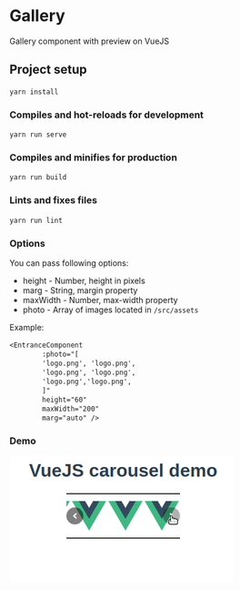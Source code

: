 # Gallery

Gallery component with preview on VueJS

## Project setup
```
yarn install
```

### Compiles and hot-reloads for development
```
yarn run serve
```

### Compiles and minifies for production
```
yarn run build
```

### Lints and fixes files
```
yarn run lint
```

### Options 

You can pass following options:

* height - Number, height in pixels
* marg - String, margin property
* maxWidth - Number, max-width property
* photo - Array of images located in `/src/assets` 

Example:

```vue
<EntranceComponent 
        :photo="[
        'logo.png', 'logo.png', 
        'logo.png', 'logo.png', 
        'logo.png','logo.png', 
        ]" 
        height="60" 
        maxWidth="200"
        marg="auto" />
```
### Demo 

<img src="slider_demo.gif" alt="demo">

